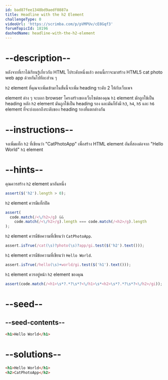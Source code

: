 ```yaml
---
id: bad87fee1348bd9aedf0887a
title: Headline with the h2 Element
challengeType: 0
videoUrl: 'https://scrimba.com/p/pVMPUv/cE8Gqf3'
forumTopicId: 18196
dashedName: headline-with-the-h2-element
---
```


# --description--

หลังจากที่เราได้เรียนรู้เกี่ยวกับ HTML ไประดับหนึ่งแล้ว 
ตอนนี้เราจะมาสร้าง HTML5 cat photo web app ด้วยกันไปทีละส่วน ๆ

`h2` element ที่คุณจะเพิ่มเข้ามาในขั้นนี้จะเพิ่ม heading ระดับ 2 ให้กับเว็บเพจ 

element ต่าง ๆ จะบอก browser โครงสร้างของเว็บไซต์ของคุณ
`h1` element มักถูกใช้เป็น heading หลัก
`h2` element มันถูกใช้เป็น heading รอง
และมันก็ยังมี `h3`, `h4`, `h5` และ `h6` element ที่จะบ่งบอกถึงระดับของ heading รองที่แตกต่างกัน

# --instructions--

จงเพิ่มแท็ก `h2` ที่เขียนว่า "CatPhotoApp" เพื่อสร้าง HTML element อันที่สองต่อจาก "Hello World" `h1` element

# --hints--

คุณควรสร้าง `h2` element มาอันหนึ่ง

```js
assert($('h2').length > 0);
```

`h2` element ควรมีแท็กปิด

```js
assert(
  code.match(/<\/h2>/g) &&
    code.match(/<\/h2>/g).length === code.match(/<h2>/g).length
);
```

`h2` element ควรมีข้อความที่เขียนว่า `CatPhotoApp`.

```js
assert.isTrue(/cat(\s)?photo(\s)?app/gi.test($('h2').text()));
```

`h1` element ควรมีข้อความที่เขียนว่า `Hello World`.

```js
assert.isTrue(/hello(\s)+world/gi.test($('h1').text()));
```

`h1` element ควรอยู่หน้า `h2` element ของคุณ

```js
assert(code.match(/<h1>\s*?.*?\s*?<\/h1>\s*<h2>\s*?.*?\s*?<\/h2>/gi));
```

# --seed--

## --seed-contents--

```html
<h1>Hello World</h1>
```

# --solutions--

```html
<h1>Hello World</h1>
<h2>CatPhotoApp</h2>
```
